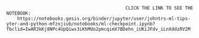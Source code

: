                                                 CLICK THE LINK TO SEE THE NOTEBOOK:
        https://notebooks.gesis.org/binder/jupyter/user/johntrs-ml-tips-yter-and-python-mfzxjiub/notebooks/ml-checkpoint.ipynb?fbclid=IwAR3kKj8NPc4UpQiws3iKhMUo2pmcqimX7BDehn_iUKiJFdv_iLnXddzRV2M
